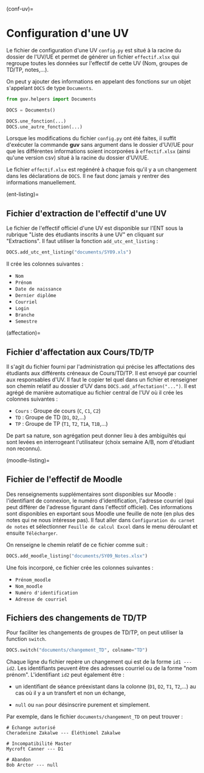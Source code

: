 (conf-uv)=

# Configuration d'une UV

Le fichier de configuration d'une UV `config.py` est situé à la racine du
dossier de l'UV/UE et permet de générer un fichier `effectif.xlsx` qui regroupe
toutes les données sur l'effectif de cette UV (Nom, groupes de TD/TP,
notes,...).

On peut y ajouter des informations en appelant des fonctions sur un objet
s'appelant `DOCS` de type `Documents`.

```python
from guv.helpers import Documents

DOCS = Documents()

DOCS.une_fonction(...)
DOCS.une_autre_fonction(...)
```

Lorsque les modifications du fichier `config.py` ont été faites, il suffit
d'exécuter la commande **guv** sans argument dans le dossier d'UV/UE pour que
les différentes informations soient incorporées à `effectif.xlsx` (ainsi qu'une
version csv) situé à la racine du dossier d'UV/UE.

Le fichier `effectif.xlsx` est regénéré à chaque fois qu'il y a un changement
dans les déclarations de `DOCS`. Il ne faut donc jamais y rentrer des
informations manuellement.

(ent-listing)=

## Fichier d'extraction de l'effectif d'une UV

Le fichier de l'effectif officiel d'une UV est disponible sur l'ENT sous la
rubrique "Liste des étudiants inscrits à une UV" en cliquant sur "Extractions".
Il faut utiliser la fonction `add_utc_ent_listing` :

```python
DOCS.add_utc_ent_listing("documents/SY09.xls")
```

Il crée les colonnes suivantes :

- `Nom`
- `Prénom`
- `Date de naissance`
- `Dernier diplôme`
- `Courriel`
- `Login`
- `Branche`
- `Semestre`

(affectation)=

## Fichier d'affectation aux Cours/TD/TP

Il s'agit du fichier fourni par l'administration qui précise les
affectations des étudiants aux différents créneaux de Cours/TD/TP. Il
est envoyé par courriel aux responsables d'UV. Il faut le copier tel
quel dans un fichier et renseigner son chemin relatif au dossier d'UV
dans `DOCS.add_affectation("...")`. Il est agrégé de manière
automatique au fichier central de l'UV où il crée les colonnes
suivantes :

- `Cours` : Groupe de cours (`C`, `C1`, `C2`)
- `TD` : Groupe de TD (`D1`, `D2`,...)
- `TP` : Groupe de TP (`T1`, `T2`, `T1A`, `T1B`,...)

De part sa nature, son agrégation peut donner lieu à des ambiguïtés
qui sont levées en interrogeant l'utilisateur (choix semaine A/B, nom
d'étudiant non reconnu).

(moodle-listing)=

## Fichier de l'effectif de Moodle

Des renseignements supplémentaires sont disponibles sur Moodle :
l'identifiant de connexion, le numéro d'identification, l'adresse
courriel (qui peut différer de l'adresse figurant dans l'effectif
officiel). Ces informations sont disponibles en exportant sous Moodle
une feuille de note (en plus des notes qui ne nous intéresse pas). Il
faut aller dans `Configuration du carnet de notes` et sélectionner
`Feuille de calcul Excel` dans le menu déroulant et ensuite
`Télécharger`.

On renseigne le chemin relatif de ce fichier comme suit :

```python
DOCS.add_moodle_listing("documents/SY09_Notes.xlsx")
```

Une fois incorporé, ce fichier crée les colonnes suivantes :

- `Prénom_moodle`
- `Nom_moodle`
- `Numéro d'identification`
- `Adresse de courriel`

## Fichiers des changements de TD/TP

Pour faciliter les changements de groupes de TD/TP, on peut utiliser la function
`switch`.

```python
DOCS.switch("documents/changement_TD", colname="TD")
```

Chaque ligne du fichier repère un changement qui est de la forme `id1 --- id2`.
Les identifiants peuvent être des adresses courriel ou de la forme "nom prénom".
L'identifiant `id2` peut également être :

- un identifiant de séance préexistant dans la colonne (`D1`, `D2`, `T1`,
  `T2`,...) au cas où il y a un transfert et non un échange,

- `null` ou `nan` pour désinscrire purement et simplement.

Par exemple, dans le fichier `documents/changement_TD` on peut trouver :

```text
# Échange autorisé
Cheradenine Zakalwe --- Éléthiomel Zakalwe

# Incompatibilité Master
Mycroft Canner --- D1

# Abandon
Bob Arctor --- null
```
